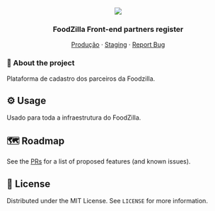 <!-- PROJECT LOGO -->
<br />
<p align="center">
  <a>
    <img src="https://user-images.githubusercontent.com/37854189/127693722-90fe6ea7-60c9-40d5-9a53-9e5e5d971866.jpg">
  </a>
  

  <h3 align="center">FoodZilla Front-end partners register</h3>

  <p align="center">
    <a href="https://partners-register.foodzilla.com.br/">Produção</a>
    ·
    <a href="https://staging-partners-register.foodzilla.com.br/">Staging</a>
    ·
    <a href="https://helpcenter.foodzilla.com.br">Report Bug</a>
  </p>
</p>

<!-- ABOUT THE PROJECT -->

### 🔔 About the project

Plataforma de cadastro dos parceiros da Foodzilla.

## ⚙️ Usage

Usado para toda a infraestrutura do FoodZilla.

<!-- ROADMAP -->

## 🗺 Roadmap

See the [PRs](https://github.com/LostTechSoftware/bk_clientes/pulls) for a list of proposed features (and known issues).

<!-- CONTRIBUTING -->

## 📄 License

Distributed under the MIT License. See `LICENSE` for more information.

<!-- CONTACT -->

<!-- MARKDOWN LINKS & IMAGES -->

[product-screenshot]: images/screenshot.png

